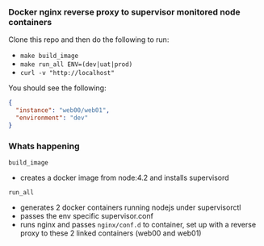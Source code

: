 ### Docker nginx reverse proxy to supervisor monitored node containers

Clone this repo and then do the following to run:  

* `make build_image`
* `make run_all ENV=(dev|uat|prod)`
* `curl -v "http://localhost"`

You should see the following:

```json
{
  "instance": "web00/web01",
  "environment": "dev"
}
```

### Whats happening

`build_image`  
* creates a docker image from node:4.2 and installs supervisord

`run_all`  
* generates 2 docker containers running nodejs under supervisorctl
* passes the env specific supervisor.conf 
* runs nginx and passes `nginx/conf.d` to container, set up with a reverse proxy to these 2 linked containers (web00 and web01)

